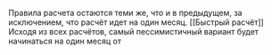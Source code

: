 Правила расчета остаются теми же, что и в предыдущем, за исключением, что расчёт идет на один месяц. [[Быстрый расчёт]]
Исходя из всех расчётов, самый пессимистичный вариант будет начинаться на один месяц от